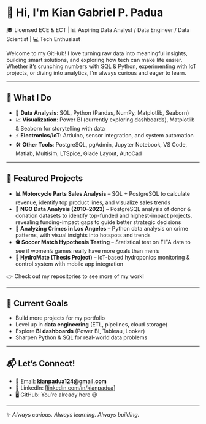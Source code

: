 # 👋 Hi, I'm Kian Gabriel P. Padua  

🎓 Licensed ECE & ECT | 📊 Aspiring Data Analyst / Data Engineer / Data Scientist | 💻 Tech Enthusiast  

Welcome to my GitHub! I love turning raw data into meaningful insights, building smart solutions, and exploring how tech can make life easier. Whether it’s crunching numbers with SQL & Python, experimenting with IoT projects, or diving into analytics, I’m always curious and eager to learn.  

---

## 🚀 What I Do  
- 🔎 **Data Analysis**: SQL, Python (Pandas, NumPy, Matplotlib, Seaborn)  
- 📈 **Visualization**: Power BI (currently exploring dashboards), Matplotlib & Seaborn for storytelling with data  
- ⚡ **Electronics/IoT**: Arduino, sensor integration, and system automation  
- 🛠 **Other Tools**: PostgreSQL, pgAdmin, Jupyter Notebook, VS Code, Matlab, Multisim, LTSpice, Glade Layout, AutoCad  

---

## 📂 Featured Projects  
- **📊 Motorcycle Parts Sales Analysis** – SQL + PostgreSQL to calculate revenue, identify top product lines, and visualize sales trends
- **🤝 NGO Data Analysis (2010–2023)** – PostgreSQL analysis of donor & donation datasets to identify top-funded and highest-impact projects, revealing funding-impact gaps to guide better strategic decisions 
- **🚨 Analyzing Crimes in Los Angeles** – Python data analysis on crime patterns, with visual insights into hotspots and trends  
- **⚽ Soccer Match Hypothesis Testing** – Statistical test on FIFA data to see if women’s games really have more goals than men’s  
- **🌱 HydroMate (Thesis Project)** – IoT-based hydroponics monitoring & control system with mobile app integration  
 


👉 Check out my repositories to see more of my work!  

---

## 🎯 Current Goals  
- Build more projects for my portfolio  
- Level up in **data engineering** (ETL, pipelines, cloud storage)  
- Explore **BI dashboards** (Power BI, Tableau, Looker)  
- Sharpen Python & SQL for real-world data problems  

---

## 📬 Let’s Connect!  
- 📧 Email: **kianpadua124@gmail.com**  
- 💼 LinkedIn: [[linkedin.com/in/kianpadua](https://www.linkedin.com/in/kian-gabriel-padua-0863ab1ab)]
- 🖥 GitHub: You’re already here 😉  

---

✨ *Always curious. Always learning. Always building.*  

